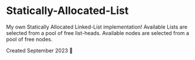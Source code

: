 # Statically-Allocated-List

My own Statically Allocated Linked-List implementation!
Available Lists are selected from a pool of free list-heads. Available nodes are selected from a pool of free nodes.

Created September 2023 🌟
